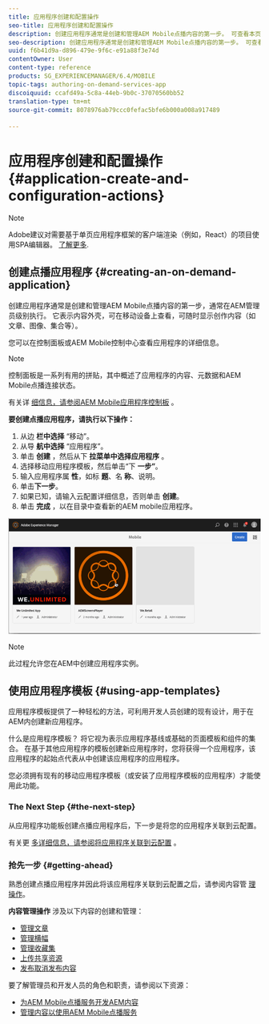 ```yaml
---
title: 应用程序创建和配置操作
seo-title: 应用程序创建和配置操作
description: 创建应用程序通常是创建和管理AEM Mobile点播内容的第一步。 可查看本页以了解更多信息。
seo-description: 创建应用程序通常是创建和管理AEM Mobile点播内容的第一步。 可查看本页以了解更多信息。
uuid: f6b41d9a-d896-479e-9f6c-e91a88f3e74d
contentOwner: User
content-type: reference
products: SG_EXPERIENCEMANAGER/6.4/MOBILE
topic-tags: authoring-on-demand-services-app
discoiquuid: ccafd49a-5c8a-44eb-9b0c-37070560bb52
translation-type: tm+mt
source-git-commit: 8078976ab79ccc0fefac5bfe6b000a008a917489

---
```



# 应用程序创建和配置操作{#application-create-and-configuration-actions}

>[!NOTE]
>
>Adobe建议对需要基于单页应用程序框架的客户端渲染（例如，React）的项目使用SPA编辑器。 [了解更多](/help/sites-developing/spa-overview.md).

## 创建点播应用程序 {#creating-an-on-demand-application}

创建应用程序通常是创建和管理AEM Mobile点播内容的第一步，通常在AEM管理员级别执行。 它表示内容外壳，可在移动设备上查看，可随时显示创作内容（如文章、图像、集合等）。

您可以在控制面板或AEM Mobile控制中心查看应用程序的详细信息。

>[!NOTE]
>
>控制面板是一系列有用的拼贴，其中概述了应用程序的内容、元数据和AEM Mobile点播连接状态。
>
>有关详 [细信息，请参阅AEM Mobile应用程序控制板](/help/mobile/mobile-apps-ondemand-application-dashboard.md) 。

**要创建点播应用程序，请执行以下操作：**

1. 从边 **栏中选择** “移动”。
1. 从导 **航中选择** “应用程序”。
1. 单击 **创建** ，然后从下 **拉菜单中选择应用程序** 。
1. 选择移动应用程序模板，然后单击“下 **一步”**。
1. 输入应用程序属 **性**，如标 **题**、名 **称**、说明。
1. 单击&#x200B;**下一步**。
1. 如果已知，请输入云配置详细信息，否则单击 **创建**。
1. 单击 **完成** ，以在目录中查看新的AEM mobile应用程序。

![chlimage_1](assets/chlimage_1.gif)

>[!NOTE]
>
>此过程允许您在AEM中创建应用程序实例。

## 使用应用程序模板 {#using-app-templates}

应用程序模板提供了一种轻松的方法，可利用开发人员创建的现有设计，用于在AEM内创建新应用程序。

什么是应用程序模板？ 将它视为表示应用程序基线或基础的页面模板和组件的集合。
在基于其他应用程序的模板创建新应用程序时，您将获得一个应用程序，该应用程序的起始点代表从中创建该应用程序的应用程序。

您必须拥有现有的移动应用程序模板（或安装了应用程序模板的应用程序）才能使用此功能。

### The Next Step {#the-next-step}

从应用程序功能板创建点播应用程序后，下一步是将您的应用程序关联到云配置。

有关更 [多详细信息，请参阅将应用程序关联到云配置](/help/mobile/mobile-on-demand-associating-an-on-demand-app-to-cloud-configuration.md) 。

### 抢先一步 {#getting-ahead}

熟悉创建点播应用程序并因此将该应用程序关联到云配置之后，请参阅内容管 [理操作](/help/mobile/mobile-apps-ondemand-manage-content-ondemand.md)。

**内容管理操作** 涉及以下内容的创建和管理：

* [管理文章](/help/mobile/mobile-on-demand-managing-articles.md)
* [管理横幅](/help/mobile/mobile-on-demand-managing-banners.md)
* [管理收藏集](/help/mobile/mobile-on-demand-managing-collections.md)
* [上传共享资源](/help/mobile/mobile-on-demand-shared-resources.md)
* [发布取消发布内容](/help/mobile/mobile-on-demand-publishing-unpublishing.md)

要了解管理员和开发人员的角色和职责，请参阅以下资源：

* [为AEM Mobile点播服务开发AEM内容](/help/mobile/aem-mobile-on-demand.md)
* [管理内容以使用AEM Mobile点播服务](/help/mobile/aem-mobile.md)
